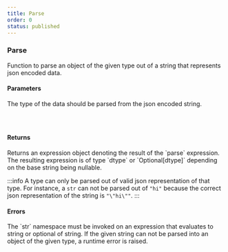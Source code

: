 ```yaml
---
title: Parse
order: 0
status: published
---
```


### Parse

Function to parse an object of the given type out of a string that represents json
encoded data.

#### Parameters
<Expandable title="dtype" type="Type">
The type of the data should be parsed from the json encoded string.
</Expandable>

<pre snippet="api-reference/expressions/str#parse_basic"
    status="success" message="Parsing a string into various types">
</pre>

<pre snippet="api-reference/expressions/str#parse_invalid"
    status="error" message="Common runtime errors during parsing">
</pre>

<pre snippet="api-reference/expressions/str#parse_struct"
    status="success" message="Can parse complex nested types too">
</pre>


#### Returns
<Expandable type="Expr">
Returns an expression object denoting the result of the `parse` expression.
The resulting expression is of type `dtype` or `Optional[dtype]` depending on
the base string being nullable.
</Expandable>

:::info
A type can only be parsed out of valid json representation of that type. For 
instance, a `str` can not be parsed out of `"hi"` because the correct json
representation of the string is `"\"hi\""`.
:::


#### Errors
<Expandable title="Use of invalid types">
The `str` namespace must be invoked on an expression that evaluates to string
or optional of string. 
</Expandable>


<Expandable title="Runtime parse error">
If the given string can not be parsed into an object of the given type, a runtime
error is raised.
</Expandable>